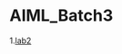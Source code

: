# AIML_Batch3
1.[lab2](https://github.com/Harshavardhanjakku/AIML_Batch3/blob/main/Assignment2_all.ipynb)
